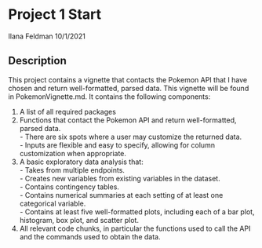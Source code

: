 Project 1 Start
================
Ilana Feldman
10/1/2021

## Description

This project contains a vignette that contacts the Pokemon API that I
have chosen and return well-formatted, parsed data. This vignette will
be found in PokemonVignette.md. It contains the following components:

1.  A list of all required packages
2.  Functions that contact the Pokemon API and return well-formatted,
    parsed data.  
    \- There are six spots where a user may customize the returned
    data.  
    \- Inputs are flexible and easy to specify, allowing for column
    customization when appropriate.  
3.  A basic exploratory data analysis that:  
    \- Takes from multiple endpoints.  
    \- Creates new variables from existing variables in the dataset.  
    \- Contains contingency tables.  
    \- Contains numerical summaries at each setting of at least one
    categorical variable.  
    \- Contains at least five well-formatted plots, including each of a
    bar plot, histogram, box plot, and scatter plot.  
4.  All relevant code chunks, in particular the functions used to call
    the API and the commands used to obtain the data.
